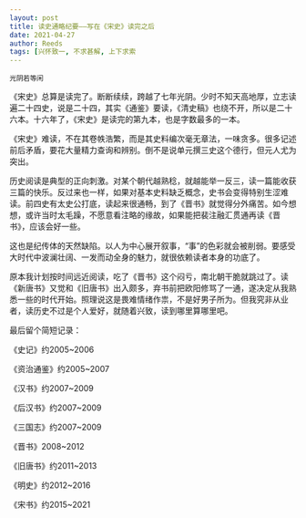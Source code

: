 ```yaml
---
layout: post
title: 读史通略纪要——写在《宋史》读完之后
date: 2021-04-27
author: Reeds
tags: [兴怀致一, 不求甚解, 上下求索
---
```


```
光阴若等闲
```

《宋史》总算是读完了。断断续续，跨越了七年光阴。少时不知天高地厚，立志读遍二十四史，说是二十四，其实《通鉴》要读，《清史稿》也绕不开，所以是二十六本。十六年了，《宋史》是读完的第九本，也是字数最多的一本。 

《宋史》难读，不在其卷帙浩繁，而是其史料编次毫无章法，一味贪多。很多记述前后矛盾，要花大量精力查询和辨别。倒不是说单元撰三史这个德行，但元人尤为突出。 

历史阅读是典型的正向刺激。对某个朝代越熟稔，就越能举一反三，读一篇能收获三篇的快乐。反过来也一样，如果对基本史料缺乏概念，史书会变得特别生涩难读。前四史有太史公打底，读起来很通畅，到了《晋书》就觉得分外痛苦。如今想想，或许当时太毛躁，不愿意看注略的缘故，如果能把裴注融汇贯通再读《晋书》，应该会好一些。 

这也是纪传体的天然缺陷。以人为中心展开叙事，“事”的色彩就会被削弱。要感受大时代中波澜壮阔、一发而动全身的魅力，就很依赖读者本身的功底了。 

原本我计划按时间远近阅读，吃了《晋书》这个闷亏，南北朝干脆就跳过了。读《新唐书》又觉和《旧唐书》出入颇多，弃书前把欧阳修骂了一通，遂决定从我熟悉一些的时代开始。照理说这是畏难情绪作祟，不是好男子所为。但我究非从业者，读历史不过是个人爱好，就随着兴致，读到哪里算哪里吧。

最后留个简短记录：

《史记》约2005~2006

《资治通鉴》约2005~2007

《汉书》约2007~2009

《后汉书》约2007~2009

《三国志》约2007~2009

《晋书》2008~2012

《旧唐书》约2011~2013

《明史》约2012~2016

《宋书》约2015~2021